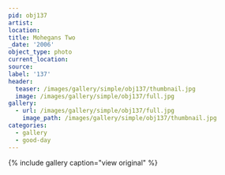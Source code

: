 ```yaml
---
pid: obj137
artist:
location:
title: Mohegans Two
_date: '2006'
object_type: photo
current_location:
source:
label: '137'
header:
  teaser: /images/gallery/simple/obj137/thumbnail.jpg
  image: /images/gallery/simple/obj137/full.jpg
gallery:
  - url: /images/gallery/simple/obj137/full.jpg
    image_path: /images/gallery/simple/obj137/thumbnail.jpg
categories:
  - gallery
  - good-day
---
```


{% include gallery caption="view original" %}
